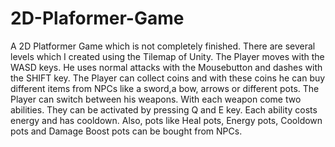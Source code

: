# 2D-Plaformer-Game
A 2D Platformer Game which is not completely finished. There are several levels which I created using the Tilemap of Unity. The Player moves with the WASD keys. He uses normal attacks with the Mousebutton and dashes with the SHIFT key. The Player can collect coins and with these coins he can buy different items from NPCs like a sword,a bow, arrows or different pots. The Player can switch between his weapons. With each weapon come two abilities. They can be activated by pressing Q and E key. Each ability costs energy and has cooldown. Also, pots like Heal pots, Energy pots, Cooldown pots and Damage Boost pots can be bought from NPCs.
